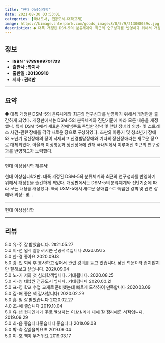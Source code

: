 ```yaml
---
title: "현대 이상심리학"
date: 2021-08-30 03:53:01
categories: [국내도서, 전공도서-대학교재]
image: https://bimage.interpark.com/goods_image/8/0/5/9/213008059s.jpg
description: ● 대폭 개정된 DSM-5의 분류체계와 최근의 연구성과를 반영하기 위해서 개정판을 출간하게 되었다. 개정판에서는 DSM-5의 분류체계와 진단기준에 따라 모든 내용을 개정했다. 특히 DSM-5에서 새로운 장애범주로 독립한 강박 및 관련 장애와 외상- 및 스트레스 사건-관련 장애를 각각
---
```


## **정보**

- **ISBN : 9788999701733**
- **출판사 : 학지사**
- **출판일 : 20130910**
- **저자 : 권석만**

------



## **요약**

●  대폭 개정된 DSM-5의 분류체계와 최근의 연구성과를 반영하기 위해서 개정판을 출간하게 되었다. 개정판에서는 DSM-5의 분류체계와 진단기준에 따라 모든 내용을 개정했다. 특히 DSM-5에서 새로운 장애범주로 독립한 강박 및 관련 장애와 외상- 및 스트레스 사건-관련 장애를 각각 새로운 장으로 구성하였다. 초판의 아동기 및 청소년기 장애와 노년기 정신장애의 장이 삭제되고 신경발달장애와 기타의 정신장애라는 새로운 장으로 대체되었다. 아울러 이상행동과 정신장애에 관해 국내외에서 이루어진 최근의 연구성과를 반영하고자 노력했다.

------

현대 이상심리학 개론서!

현대 이상심리학2판. 대폭 개정된 DSM-5의 분류체계와 최근의 연구성과를 반영하기 위해서 개정판을 출간하게 되었다. 개정판에서는 DSM-5의 분류체계와 진단기준에 따라 모든 내용을 개정했다. 특히 DSM-5에서 새로운 장애범주로 독립한 강박 및 관련 장애와 외상- 및... 

------


현대 이상심리학 

------


## **리뷰** 

5.0 유-주 잘 받았습니다. 2021.05.27 <br/>5.0 이-언 쉽게 잘읽혀지는 전공서적입니다 2020.09.15 <br/>5.0 한-경 좋아요 2020.09.13 <br/>5.0 강-민 퇴직 후 봉사하고 싶어서 관련 강의를 듣고 있습니다. 낯선 학문이라 쉽지않지만 잘해보고 싶습니다. 2020.09.04 <br/>5.0 노-기 저의 첫 심리학책입니다. 기대됩니다. 2020.08.25 <br/>5.0 서-영 대학원 전공도서 입니다. 기대됩니다 2020.03.21 <br/>5.0 표-영 학교 수업 교재로 준비했는데 빠르게 도착하여 만족합니다 2020.03.09 <br/>5.0 김-해 좋은 책 감사합니다) 2020.02.29 <br/>5.0 홍-임 잘 받았습니다  2020.02.27 <br/>4.0 조-애 좋습니다 2019.10.04 <br/>5.0 유-셉 현대인에게 주로 발생하는 이상심리에 대해 잘 정리해둔 서적입니다. 2019.09.29 <br/>5.0 최-음 좋습니다좋습니다 좋습니다 2019.09.08 <br/>5.0 박-숙 잘읽을께요!!! 2019.09.04 <br/>5.0 이-호 책이 무거워요 2019.03.17 <br/>